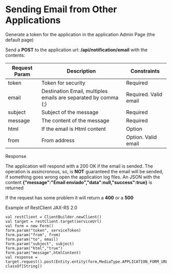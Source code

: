 # Sending Email from Other Applications

Generate a token for the application in the application Admin Page (the default page)

Send a **POST** to the application url: **/api/notification/email** with the contents:

| Request Param | Description                                                    | Constraints           |
|---------------|----------------------------------------------------------------|-----------------------|
| token         | Token for security                                             | Required              |
| email         | Destination Email, multiples emails are separated by comma (;) | Required. Valid email |
| subject       | Subject of the message                                         | Required              |
| message       | The content of the message                                     | Required              |
| html          | If the email is Html content                                   | Option                |
| from          | From address                                                   | Option. Valid email   |

Response

The application will respond with a 200 OK if the email is sended. The operation is assincronous, so, is **NOT**
guaranteed the email will be sended, if something goes wrong open the application log files.
An JSON with the content **{"message":"Email enviado","data":null,"success":true}** is returned

If the request has some problem it will return a **400** or a **500**

Example of RestClient JAX-RS 2.0

    val restClient = ClientBuilder.newClient()
    val target = restClient.target(serviceUrl)
    val form = new Form()
    form.param("token", serviceToken)
    form.param("from", from)
    form.param("to", email)
    form.param("subject", subject)
    form.param("html","true")
    form.param("message",htmlContent)
    val response = target.request().post(Entity.entity(form,MediaType.APPLICATION_FORM_URLENCODED_TYPE), classOf[String])

